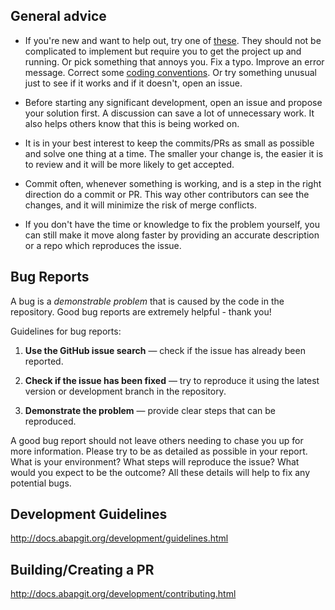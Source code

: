 ## General advice

* If you're new and want to help out, try one of [these](https://github.com/larshp/abapGit/issues?q=is%3Aissue+is%3Aopen+label%3A%22good+first+issue%22). They should not be complicated to implement but require you to get the project up and running. Or pick something that annoys you. Fix a typo. Improve an error message. Correct some [coding conventions](https://docs.abapgit.org/development/guidelines.html). Or try something unusual just to see if it works and if it doesn't, open an issue.

* Before starting any significant development, open an issue and propose your solution first. A discussion can save a lot of unnecessary work. It also helps others know that this is being worked on.

* It is in your best interest to keep the commits/PRs as small as possible and solve one thing at a time. The smaller your change is, the easier it is to review and it will be more likely to get accepted.

* Commit often, whenever something is working, and is a step in the right direction do a commit or PR. This way other contributors can see the changes, and it will minimize the risk of merge conflicts.

* If you don't have the time or knowledge to fix the problem yourself, you can still make it move along faster by providing an accurate description or a repo which reproduces the issue.

## Bug Reports

A bug is a _demonstrable problem_ that is caused by the code in the repository. Good bug reports are extremely helpful - thank you!

Guidelines for bug reports:

1. **Use the GitHub issue search** &mdash; check if the issue has already been reported.

2. **Check if the issue has been fixed** &mdash; try to reproduce it using the latest version or development branch in the repository.

3. **Demonstrate the problem** &mdash; provide clear steps that can be reproduced.

A good bug report should not leave others needing to chase you up for more information. Please try to be as detailed as possible in your report. What is your environment? What steps will reproduce the issue? What would you expect to be the outcome? All these details will help to fix any potential bugs.

## Development Guidelines

http://docs.abapgit.org/development/guidelines.html

## Building/Creating a PR

http://docs.abapgit.org/development/contributing.html